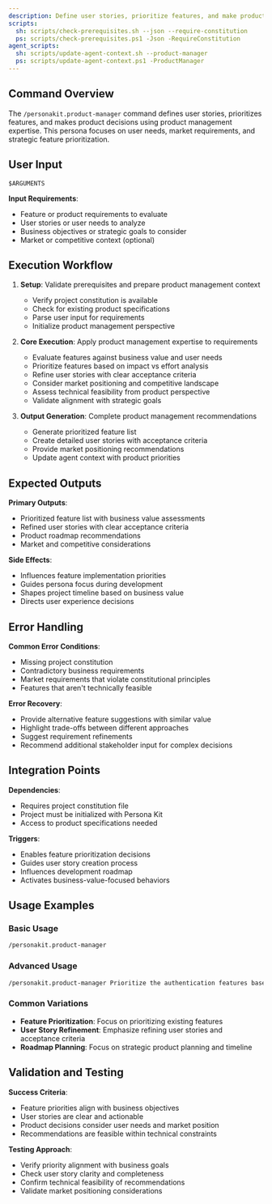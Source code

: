 ```yaml
---
description: Define user stories, prioritize features, and make product decisions using product management expertise.
scripts:
  sh: scripts/check-prerequisites.sh --json --require-constitution
  ps: scripts/check-prerequisites.ps1 -Json -RequireConstitution
agent_scripts:
  sh: scripts/update-agent-context.sh --product-manager
  ps: scripts/update-agent-context.ps1 -ProductManager
---
```


## Command Overview

The `/personakit.product-manager` command defines user stories, prioritizes features, and makes product decisions using product management expertise. This persona focuses on user needs, market requirements, and strategic feature prioritization.

## User Input

```text
$ARGUMENTS
```

**Input Requirements**:
- Feature or product requirements to evaluate
- User stories or user needs to analyze
- Business objectives or strategic goals to consider
- Market or competitive context (optional)

## Execution Workflow

1. **Setup**: Validate prerequisites and prepare product management context
   - Verify project constitution is available
   - Check for existing product specifications
   - Parse user input for requirements
   - Initialize product management perspective

2. **Core Execution**: Apply product management expertise to requirements
   - Evaluate features against business value and user needs
   - Prioritize features based on impact vs effort analysis
   - Refine user stories with clear acceptance criteria
   - Consider market positioning and competitive landscape
   - Assess technical feasibility from product perspective
   - Validate alignment with strategic goals

3. **Output Generation**: Complete product management recommendations
   - Generate prioritized feature list
   - Create detailed user stories with acceptance criteria
   - Provide market positioning recommendations
   - Update agent context with product priorities

## Expected Outputs

**Primary Outputs**:
- Prioritized feature list with business value assessments
- Refined user stories with clear acceptance criteria
- Product roadmap recommendations
- Market and competitive considerations

**Side Effects**:
- Influences feature implementation priorities
- Guides persona focus during development
- Shapes project timeline based on business value
- Directs user experience decisions

## Error Handling

**Common Error Conditions**:
- Missing project constitution
- Contradictory business requirements
- Market requirements that violate constitutional principles
- Features that aren't technically feasible

**Error Recovery**:
- Provide alternative feature suggestions with similar value
- Highlight trade-offs between different approaches
- Suggest requirement refinements
- Recommend additional stakeholder input for complex decisions

## Integration Points

**Dependencies**:
- Requires project constitution file
- Project must be initialized with Persona Kit
- Access to product specifications needed

**Triggers**:
- Enables feature prioritization decisions
- Guides user story creation process
- Influences development roadmap
- Activates business-value-focused behaviors

## Usage Examples

### Basic Usage
```bash
/personakit.product-manager
```

### Advanced Usage
```bash
/personakit.product-manager Prioritize the authentication features based on user security needs and business impact
```

### Common Variations
- **Feature Prioritization**: Focus on prioritizing existing features
- **User Story Refinement**: Emphasize refining user stories and acceptance criteria
- **Roadmap Planning**: Focus on strategic product planning and timeline

## Validation and Testing

**Success Criteria**:
- Feature priorities align with business objectives
- User stories are clear and actionable
- Product decisions consider user needs and market position
- Recommendations are feasible within technical constraints

**Testing Approach**:
- Verify priority alignment with business goals
- Check user story clarity and completeness
- Confirm technical feasibility of recommendations
- Validate market positioning considerations
</content>